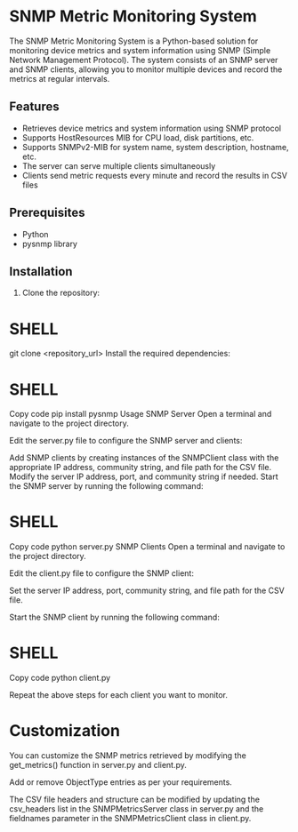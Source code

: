 # SNMP Metric Monitoring System

The SNMP Metric Monitoring System is a Python-based solution for monitoring device metrics and system information using SNMP (Simple Network Management Protocol). 
The system consists of an SNMP server and SNMP clients, allowing you to monitor multiple devices and record the metrics at regular intervals.

## Features

- Retrieves device metrics and system information using SNMP protocol
- Supports HostResources MIB for CPU load, disk partitions, etc.
- Supports SNMPv2-MIB for system name, system description, hostname, etc.
- The server can serve multiple clients simultaneously
- Clients send metric requests every minute and record the results in CSV files

## Prerequisites

- Python 
- pysnmp library

## Installation

1. Clone the repository:

# SHELL
   git clone <repository_url>
Install the required dependencies:

# SHELL
Copy code
pip install pysnmp
Usage
SNMP Server
Open a terminal and navigate to the project directory.

Edit the server.py file to configure the SNMP server and clients:

Add SNMP clients by creating instances of the SNMPClient class with the appropriate IP address, community string, and file path for the CSV file.
Modify the server IP address, port, and community string if needed.
Start the SNMP server by running the following command:

# SHELL
Copy code
python server.py
SNMP Clients
Open a terminal and navigate to the project directory.

Edit the client.py file to configure the SNMP client:

Set the server IP address, port, community string, and file path for the CSV file.

Start the SNMP client by running the following command:

# SHELL
Copy code
python client.py

Repeat the above steps for each client you want to monitor.

# Customization
You can customize the SNMP metrics retrieved by modifying the get_metrics() function in server.py and client.py. 

Add or remove ObjectType entries as per your requirements.

The CSV file headers and structure can be modified by updating the csv_headers list in the SNMPMetricsServer class in server.py and the fieldnames parameter in the SNMPMetricsClient class in client.py.


